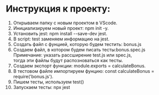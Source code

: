 # Инструкция к проекту:  
1. Открываем папку с новым проектом в VScode.
2. Инициализируем новый проект: npm init -y. 
3. Установить jest: npm install --save-dev jest.
4. В script: test заменяем информацию на jest.
5. Создать файл с фунцией, которую будем тестить: bonus.js
6. Создаем файл, в котором будем писать тесты:bonus.spec.js  
   Примечание: указать рассширение test.js или spec.js,  
   тогда эти файлы будут распозноваться как тесты.
7. Создаем экспорт функции: module.exports = calculateBonus.
8. В тестовом файле импортируем фунцию: const calculateBonus = require('bonus.js').
9. Пишем тесты, используем test()
10. Запускаем тесты: npx jest